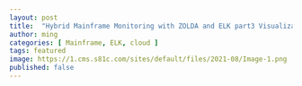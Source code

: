 ```yaml
---
layout: post
title:  "Hybrid Mainframe Monitoring with ZOLDA and ELK part3 Visualization"
author: ming
categories: [ Mainframe, ELK, cloud ]
tags: featured
image: https://1.cms.s81c.com/sites/default/files/2021-08/Image-1.png
published: false
---
```

